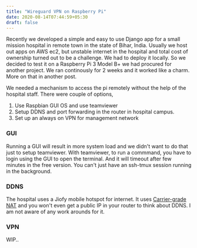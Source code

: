 ```yaml
---
title: "Wireguard VPN on Raspberry Pi"
date: 2020-08-14T07:44:59+05:30
draft: false
---
```

Recently we developed a simple and easy to use Django app for a small mission hospital in remote town in the state of Bihar, India. Usually we host out apps on AWS ec2, but unstable internet in the hospital and total cost of ownership turned out to be a challenge. We had to deploy it locally. So we decided to test it on a Raspberry Pi 3 Model B+ we had procured for another project. We ran continously for 2 weeks and it worked like a charm. More on that in another post. 

We needed a mechanism to access the pi remotely without the help of the hospital staff. There were couple of options,

1. Use Raspbian GUI OS and use teamviewer
2. Setup DDNS and port forwarding in the router in hospital campus. 
3. Set up an always on VPN for management network

### GUI
Running a GUI will result in more system load and we didn't want to do that just to setup teamviewer. With teamviewer, to run a commmand, you have to login using the GUI to open the terminal. And it will timeout after few minutes in the free version. You can't just have an ssh-tmux session running in the background. 

### DDNS
The hospital uses a Jiofy mobile hotspot for internet. It uses [Carrier-grade NAT](https://en.wikipedia.org/wiki/Carrier-grade_NAT) and you won't even get a public IP in your router to think about DDNS. I am not aware of any work arounds for it. 

### VPN

WIP..
